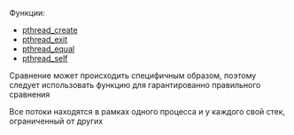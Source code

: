Функции:
- [pthread_create](https://linux.die.net/man/3/pthread_create)
- [pthread_exit](https://linux.die.net/man/3/pthread_exit)
- [pthread_equal](https://linux.die.net/man/3/pthread_equal)
- [pthread_self](https://linux.die.net/man/3/pthread_self)

Сравнение может происходить специфичным образом, поэтому следует использовать функцию для гарантированно правильного сравнения 

Все потоки находятся в рамках одного процесса и у каждого свой стек, ограниченный от других  

